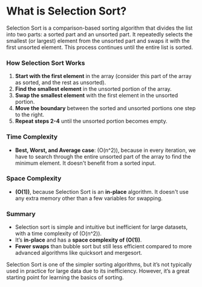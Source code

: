 # What is Selection Sort?

Selection Sort is a comparison-based sorting algorithm that divides the list into two parts: a sorted part and an unsorted part. It repeatedly selects the smallest (or largest) element from the unsorted part and swaps it with the first unsorted element. This process continues until the entire list is sorted.

### How Selection Sort Works

1. **Start with the first element** in the array (consider this part of the array as sorted, and the rest as unsorted).
2. **Find the smallest element** in the unsorted portion of the array.
3. **Swap the smallest element** with the first element in the unsorted portion.
4. **Move the boundary** between the sorted and unsorted portions one step to the right.
5. **Repeat steps 2-4** until the unsorted portion becomes empty.

### Time Complexity

- **Best, Worst, and Average case**: \(O(n^2)\), because in every iteration, we have to search through the entire unsorted part of the array to find the minimum element. It doesn't benefit from a sorted input.

### Space Complexity

- **\(O(1)\)**, because Selection Sort is an **in-place** algorithm. It doesn't use any extra memory other than a few variables for swapping.

### Summary

- Selection sort is simple and intuitive but inefficient for large datasets, with a time complexity of \(O(n^2)\).
- It’s **in-place** and has a **space complexity of \(O(1)\)**.
- **Fewer swaps** than bubble sort but still less efficient compared to more advanced algorithms like quicksort and mergesort.

Selection Sort is one of the simpler sorting algorithms, but it’s not typically used in practice for large data due to its inefficiency. However, it’s a great starting point for learning the basics of sorting.

